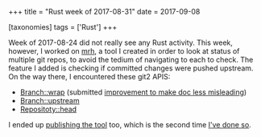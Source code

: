 +++
title = "Rust week of 2017-08-31"
date = 2017-09-08

[taxonomies]
tags = ['Rust']
+++

Week of 2017-08-24 did not really see any Rust activity. This week,
however, I worked on [mrh], a tool I created in order to look at status
of multiple git repos, to avoid the tedium of navigating to each to
check. The feature I added is checking if committed changes were pushed
upstream. On the way there, I encountered these git2 APIS:

-   [Branch::wrap] (submitted [improvement to make doc less misleading])
-   [Branch::upstream]
-   [Repositoty::head]

I ended up [publishing the tool] too, which is the second time [I've
done so].

[mrh]: https://github.com/tshepang/mrh
[Branch::wrap]: https://docs.rs/git2/0.6.8/git2/struct.Branch.html#method.wrap
[improvement to make doc less misleading]: https://github.com/rust-lang/git2-rs/pull/246
[Branch::upstream]: https://docs.rs/git2/0.6.8/git2/struct.Branch.html#method.upstream
[Repositoty::head]: https://docs.rs/git2/0.6.8/git2/struct.Repository.html#method.head
[publishing the tool]: https://crates.io/crates/mrh
[I've done so]: https://crates.io/crates/weeks-from-now

